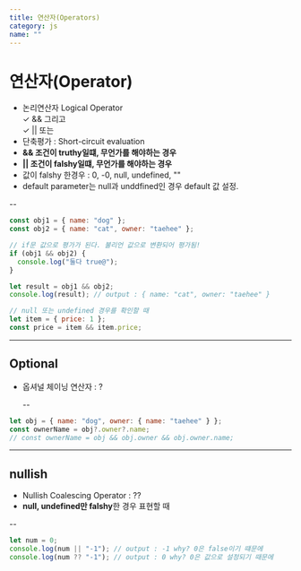 ```yaml
---
title: 연산자(Operators)
category: js
name: ""
---
```


# 연산자(Operator)

- 논리연산자 Logical Operator  
  ✓ && 그리고  
  ✓ || 또는
- 단축평가 : Short-circuit evaluation
- **&& 조건이 truthy일떄, 무언가를 해야하는 경우**
- **|| 조건이 falshy일떄, 무언가를 해야하는 경우**
- 값이 falshy 한경우 : 0, -0, null, undefined, ""
- default parameter는 null과 unddfined인 경우 default 값 설정.

--<br />

```javascript
const obj1 = { name: "dog" };
const obj2 = { name: "cat", owner: "taehee" };

// if문 값으로 평가가 된다. 불리언 값으로 변환되어 평가됨!
if (obj1 && obj2) {
  console.log("둘다 true@");
}

let result = obj1 && obj2;
console.log(result); // output : { name: "cat", owner: "taehee" }

// null 또는 undefined 경우를 확인할 때
let item = { price: 1 };
const price = item && item.price;
```

---

## Optional

- 옵셔널 체이닝 연산자 : ?

  -- <br />

```javascript
let obj = { name: "dog", owner: { name: "taehee" } };
const ownerName = obj?.owner?.name;
// const ownerName = obj && obj.owner && obj.owner.name;
```

---

## nullish

- Nullish Coalescing Operator : ??
- **null, undefined만 falshy**한 경우 표현할 때

-- <br />

```javascript
let num = 0;
console.log(num || "-1"); // output : -1 why? 0은 false이기 떄문에
console.log(num ?? "-1"); // output : 0 why? 0은 값으로 설정되기 때문에
```
